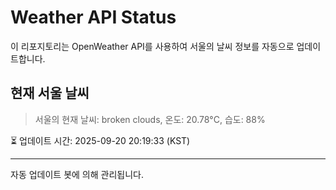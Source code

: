 
# Weather API Status

이 리포지토리는 OpenWeather API를 사용하여 서울의 날씨 정보를 자동으로 업데이트합니다.

## 현재 서울 날씨
> 서울의 현재 날씨: broken clouds, 온도: 20.78°C, 습도: 88%

⏳ 업데이트 시간: 2025-09-20 20:19:33 (KST)

---
자동 업데이트 봇에 의해 관리됩니다.
